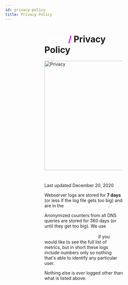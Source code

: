 ```yaml
---
id: privacy-policy
title: Privacy Policy
---
```


<div>

# <a href="#/docs">Docs</a> <span>/</span> Privacy Policy

<img src="/static/img/main/privacy.svg" alt="Privacy">

Last updated December 20, 2020

Webserver logs are stored for **7 days** (or less if the log file gets too big) and are in the [Common Log Format](https://en.wikipedia.org/wiki/Common_Log_Format).

Anonymized counters from all DNS queries are stored for 360 days (or until they get too big). We use https://github.com/prometheus-community/bind_exporter if you would like to see the full list of metrics, but in short these logs include numbers only so nothing that's able to identify any particular user.  

Nothing else is *ever* logged other than what is listed above.
</div>

<style>
    div {
        margin: auto;
        width: 50%;
    }
    
    span {
        color: #d000ff;
    }
    
    a {
        color: white;
        text-decoration: none;
    }
    
    img {
        width: 350px;
        display: block;
        margin: auto auto 40px;
    }
</style>
